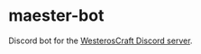 # maester-bot

Discord bot for the [WesterosCraft Discord server](https://discord.com/invite/pBS5TH4).
